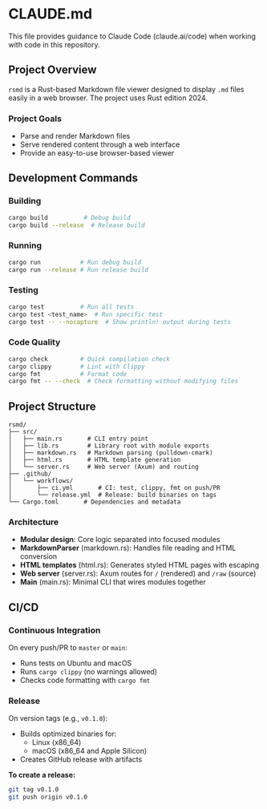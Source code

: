 # CLAUDE.md

This file provides guidance to Claude Code (claude.ai/code) when working with code in this repository.

## Project Overview

`rsmd` is a Rust-based Markdown file viewer designed to display `.md` files easily in a web browser. The project uses Rust edition 2024.

### Project Goals
- Parse and render Markdown files
- Serve rendered content through a web interface
- Provide an easy-to-use browser-based viewer

## Development Commands

### Building
```bash
cargo build          # Debug build
cargo build --release  # Release build
```

### Running
```bash
cargo run           # Run debug build
cargo run --release # Run release build
```

### Testing
```bash
cargo test          # Run all tests
cargo test <test_name>  # Run specific test
cargo test -- --nocapture  # Show println! output during tests
```

### Code Quality
```bash
cargo check         # Quick compilation check
cargo clippy        # Lint with Clippy
cargo fmt           # Format code
cargo fmt -- --check  # Check formatting without modifying files
```

## Project Structure

```
rsmd/
├── src/
│   ├── main.rs       # CLI entry point
│   ├── lib.rs        # Library root with module exports
│   ├── markdown.rs   # Markdown parsing (pulldown-cmark)
│   ├── html.rs       # HTML template generation
│   └── server.rs     # Web server (Axum) and routing
├── .github/
│   └── workflows/
│       ├── ci.yml       # CI: test, clippy, fmt on push/PR
│       └── release.yml  # Release: build binaries on tags
└── Cargo.toml       # Dependencies and metadata
```

### Architecture

- **Modular design**: Core logic separated into focused modules
- **MarkdownParser** (markdown.rs): Handles file reading and HTML conversion
- **HTML templates** (html.rs): Generates styled HTML pages with escaping
- **Web server** (server.rs): Axum routes for `/` (rendered) and `/raw` (source)
- **Main** (main.rs): Minimal CLI that wires modules together

## CI/CD

### Continuous Integration
On every push/PR to `master` or `main`:
- Runs tests on Ubuntu and macOS
- Runs `cargo clippy` (no warnings allowed)
- Checks code formatting with `cargo fmt`

### Release
On version tags (e.g., `v0.1.0`):
- Builds optimized binaries for:
  - Linux (x86_64)
  - macOS (x86_64 and Apple Silicon)
- Creates GitHub release with artifacts

**To create a release:**
```bash
git tag v0.1.0
git push origin v0.1.0
```
